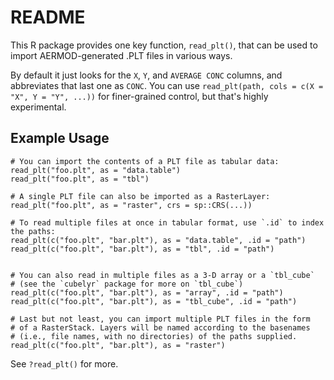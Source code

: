 # README

This R package provides one key function, `read_plt()`, that can be used to import AERMOD-generated .PLT files in various ways.

By default it just looks for the `X`, `Y`, and `AVERAGE CONC` columns, and abbreviates that last one as `CONC`. 
You can use `read_plt(path, cols = c(X = "X", Y = "Y", ...))` for finer-grained control, but that's highly experimental. 

## Example Usage

```
# You can import the contents of a PLT file as tabular data:
read_plt("foo.plt", as = "data.table")
read_plt("foo.plt", as = "tbl")

# A single PLT file can also be imported as a RasterLayer:
read_plt("foo.plt", as = "raster", crs = sp::CRS(...))

# To read multiple files at once in tabular format, use `.id` to index the paths:
read_plt(c("foo.plt", "bar.plt"), as = "data.table", .id = "path")
read_plt(c("foo.plt", "bar.plt"), as = "tbl", .id = "path")


# You can also read in multiple files as a 3-D array or a `tbl_cube`
# (see the `cubelyr` package for more on `tbl_cube`)
read_plt(c("foo.plt", "bar.plt"), as = "array", .id = "path")
read_plt(c("foo.plt", "bar.plt"), as = "tbl_cube", .id = "path")

# Last but not least, you can import multiple PLT files in the form
# of a RasterStack. Layers will be named according to the basenames
# (i.e., file names, with no directories) of the paths supplied.
read_plt(c("foo.plt", "bar.plt"), as = "raster")
```

See `?read_plt()` for more.
